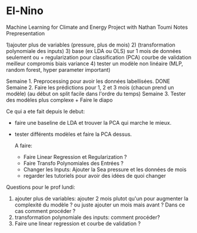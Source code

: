 # El-Nino
Machine Learning for Climate and Energy Project with Nathan Toumi
Notes Prepresentation

1)ajouter plus de variables (pressure, plus de mois)
2) (transformation polynomiale des inputs)
3) base (ex LDA ou OLS) sur 1 mois de données seulement ou  + regularization pour classification (PCA) courbe de validation meilleur compromis biais variance 
4) tester un modèle non linéaire (MLP, random forest, hyper parameter important)

Semaine 1. Preprocessing pour avoir les données labellisées. DONE
Semaine 2. Faire les prédictions pour 1, 2 et 3 mois (chacun prend un modèle) (au début on split facile dans l'ordre du temps)
Semaine 3. Tester des modèles plus complexe + Faire le diapo

Ce qui a ete fait depuis le debut: 
- faire une baseline de LDA et trouver la PCA qui marche le mieux.
- tester différents modèles et faire la PCA dessus.

  A faire:
  - Faire Linear Regression et Regularization ?
  - Faire Transfo Polynomiales des Entrées ?
  - Changer les Inputs: Ajouter la Sea pressure et les données de mois
  - regarder les tutoriels pour avoir des idées de quoi changer 

Questions pour le prof lundi: 
1) ajouter plus de variables: ajouter 2 mois plutot qu'un pour augmenter la complexité du modèle ? ou juste ajouter un mois mais avant ? Dans ce cas comment procéder ? 
2) transformation polynomiale des inputs: comment procéder?
3) Faire une linear regression et courbe de validation ?
